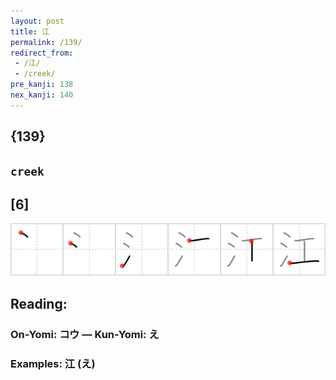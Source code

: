 ```yaml
---
layout: post
title: 江
permalink: /139/
redirect_from:
 - /江/
 - /creek/
pre_kanji: 138
nex_kanji: 140
---
```


## {139}

## `creek`

## [6]

<div class="stroke"><img src="../images/E6B19F.png" /></div>

## Reading:

### On-Yomi: コウ &mdash; Kun-Yomi: え

### Examples: 江 (え)
